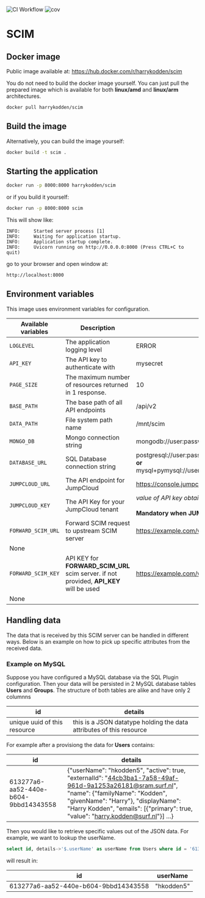 ![CI Workflow](https://github.com/harrykodden/scim-sample/actions/workflows/ci.yml/badge.svg) ![cov](https://raw.githubusercontent.com/HarryKodden/scim-sample/python-coverage-comment-action-data/badge.svg)

# SCIM

## Docker image

Public image available at:
https://hub.docker.com/r/harrykodden/scim

You do not need to build the docker image yourself. You can just pull the prepared image which is available for both **linux/amd** and **linux/arm** architectures.

```bash
docker pull harrykodden/scim
```

## Build the image

Alternatively, you can build the image yourself:

```bash
docker build -t scim .
```

## Starting the application

```bash
docker run -p 8000:8000 harrykodden/scim
```

or if you build it yourself:

```bash
docker run -p 8000:8000 scim
```

This will show like:

```log
INFO:     Started server process [1]
INFO:     Waiting for application startup.
INFO:     Application startup complete.
INFO:     Uvicorn running on http://0.0.0.0:8000 (Press CTRL+C to quit)
```

go to your browser and open window at:

```bash
http://localhost:8000
```

## Environment variables

This image uses environment variables for configuration.

| Available variables | Description                           | Example                                                                                                             | Default                       |
| ------------------- | ------------------------------------- | ------------------------------------------------------------------------------------------------------------------- | ----------------------------- |
| `LOGLEVEL`          | The application logging level         | ERROR                                                                                                               | INFO                          |
| `API_KEY`           | The API key to authenticate with      | mysecret                                                                                                            | secret                        |
| `PAGE_SIZE`         | The maximum number of resources returned in 1 response.  | 10  | 100 |
| `BASE_PATH`         | The base path of all API endpoints    | /api/v2                                                                                                             | /                             |
| `DATA_PATH`         | File system path name                 | /mnt/scim                                                                                                           | /tmp                          |
| `MONGO_DB`          | Mongo connection string               | mongodb://user:password@mongo_host                                                                                  | mongodb://localhost:27017/    |
| `DATABASE_URL`      | SQL Database connection string        | postgresql://user:password@postrgres_host:5432/mydb<br />**or**<br /> mysql+pymysql://user:password@mysql_host/mydb | sqlite:///scim.sqlite         |
| `JUMPCLOUD_URL`     | The API endpoint for JumpCloud        | https://console.jumpcloud.com                                                                                       | https://console.jumpcloud.com |
| `JUMPCLOUD_KEY`     | The API Key for your JumpCloud tenant | _value of API key obtained from JumpCloud_<br /><br />**Mandatory when JUMPCLOUD_URL is set**                       | None                          |
| `FORWARD_SCIM_URL`     | Forward SCIM request to upstream SCIM server | https://example.com/v2/api |
 None                          |
| `FORWARD_SCIM_KEY`     | API KEY for **FORWARD_SCIM_URL** scim server. if not provided, **API_KEY** will be used | https://example.com/v2/api |
 None                          |

## Handling data

The data that is received by this SCIM server can be handled in different ways. Below is an example on how to pick up specific attributes from the received data.

### Example on MySQL

Suppose you have configured a MySQL database via the SQL Plugin configuration. Then your data will be persisted in 2 MySQL database tables **Users** and **Groups**.
The structure of both tables are alike and have only 2 columnns

| id                           | details                                                              |
| ---------------------------- | -------------------------------------------------------------------- |
| unique uuid of this resource | this is a JSON datatype holding the data attributes of this resource |

For example after a provisiong the data for **Users** contains:

| id                                   | details                                                                                                                                                                                                                                                                                                |
| ------------------------------------ | ------------------------------------------------------------------------------------------------------------------------------------------------------------------------------------------------------------------------------------------------------------------------------------------------------ |
| 613277a6-aa52-440e-b604-9bbd14343558 | {\"userName\": \"hkodden5\", \"active\": true, \"externalId\": \"44cb3ba1-7a58-49af-961d-9a1253a26181@sram.surf.nl\", \"name\": {\"familyName\": \"Kodden\", \"givenName\": \"Harry\"}, \"displayName\": \"Harry Kodden\", \"emails\": [{\"primary\": true, \"value\": \"harry.kodden@surf.nl\"}] ...} |

Then you would like to retrieve specific values out of the JSON data.
For example, we want to lookup the userName.

```sql
select id, details->'$.userName' as userName from Users where id = '613277a6-aa52-440e-b604-9bbd14343558';
```

will result in:

| id                                   | userName   |
| ------------------------------------ | ---------- |
| 613277a6-aa52-440e-b604-9bbd14343558 | "hkodden5" |
